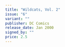 ```yaml
---
title: "Wildcats, Vol. 2"
issue: "6"
variant: ""
publisher: DC Comics
release_date: Jan 2000
signed_by: ""
price: 2.5
---
```

